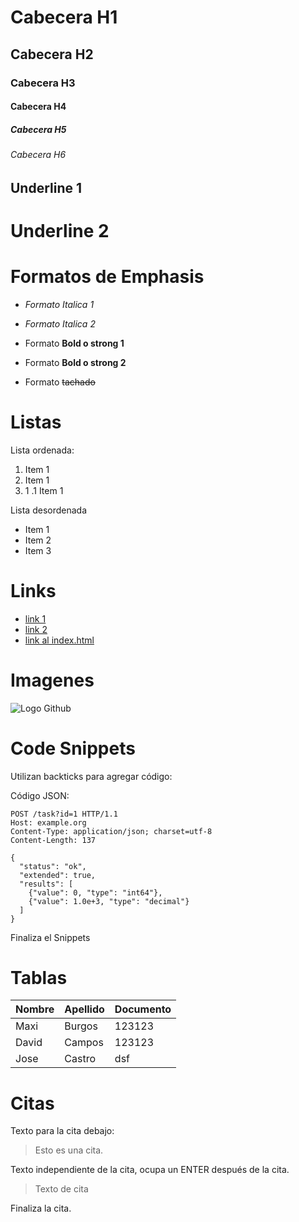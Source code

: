 # Cabecera H1
## Cabecera H2
### Cabecera H3
#### Cabecera H4
##### Cabecera H5
###### Cabecera H6

Underline 1
---------

Underline 2
===========

# Formatos de Emphasis
- *Formato Italica 1*

- _Formato Italica 2_

- Formato **Bold o strong 1** 

- Formato __Bold o strong 2__ 

- Formato ~~tachado~~

# Listas

Lista ordenada:

1. Item 1
2. Item 1
3. 1 .1 Item 1

Lista desordenada

- Item 1
- Item 2
- Item 3

# Links

- <a href="www.google.com">link 1</a>
- [link 2 ](www.google.com)
- [link al index.html](index.html )

# Imagenes

![Logo Github](https://github.githubassets.com/images/modules/logos_page/GitHub-Mark.png)

# Code Snippets
Utilizan backticks para agregar código:

Código JSON:
```
POST /task?id=1 HTTP/1.1
Host: example.org
Content-Type: application/json; charset=utf-8
Content-Length: 137

{
  "status": "ok",
  "extended": true,
  "results": [
    {"value": 0, "type": "int64"},
    {"value": 1.0e+3, "type": "decimal"}
  ]
}
```
Finaliza el Snippets

# Tablas

| Nombre | Apellido | Documento |
| ------ | -------- | --------- |
| Maxi   | Burgos   |     123123|
| David   | Campos   |  123123  |
| Jose   | Castro   |  dsf  |
 
 # Citas

 Texto para la cita debajo:
 > Esto es una cita.

 Texto independiente de la cita, ocupa un ENTER después de la cita.

 > Texto de cita 

 Finaliza la cita.
